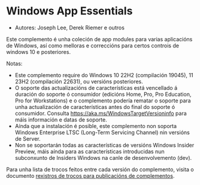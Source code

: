 # Windows App Essentials #

* Autores: Joseph Lee, Derek Riemer e outros

Este complemento é unha coleción de app modules para varias aplicacións de
Windows, así como melloras e correccións para certos controis de windows 10
e posteriores.

Notas:

* Este complemento require do Windows 10 22H2 (compilación 19045), 11 23H2
  (compilación 22631), ou versións posteriores.
* O soporte das actualizacións de características está vencellado á duración
  do soporte ó consumidor (edicións Home, Pro, Pro Education, Pro for
  Workstations) e o complemento podería rematar o soporte para unha
  actualización de características antes do final do soporte ó
  consumidor. Consulta <https://aka.ms/WindowsTargetVersioninfo> para máis
  información e datas de soporte.
* Aínda que a instalación é posible, este complemento non soporta Windows
  Enterprise LTSC (Long-Term Servicing Channel) nin versións de Server.
* Non se soportarán todas as características de versións Windows Insider
  Preview, máis aínda para as características introducidas nun subconxunto
  de Insiders Windows na canle de desenvolvemento (dev).

Para unha lista de trocos feitos entre cada versión do complemento, visita o
documento [rexistros de trocos para publicacións de complementos][1].

[1]: https://github.com/josephsl/wintenapps/blob/main/changes.md
